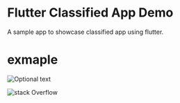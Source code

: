 # Flutter Classified App Demo

A sample app to showcase classified app using flutter. 

# exmaple


  ![Optional text](https://github.com/leo-hdr/Flutter-HayvestApp/blob/master/screens/screenshot1.png?raw=true)
 
![stack Overflow](http://lmsotfy.com/so.png)
